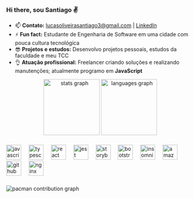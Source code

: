 ### Hi there, sou Santiago ✌


- 📫 **Contato:** lucasoliveirasantiago3@gmail.com | [LinkedIn](https://www.linkedin.com/in/lucas-oliveira-santiago-343422238/)  
- ⚡ **Fun fact:** Estudante de Engenharia de Software em uma cidade com pouca cultura tecnológica  
- 😎 **Projetos e estudos:** Desenvolvo projetos pessoais, estudos da faculdade e meu TCC  
- 👌 **Atuação profissional:** Freelancer criando soluções e realizando manutenções; atualmente programo em **JavaScript**

<div align="center">
  <img src="https://github-readme-stats.vercel.app/api?username=LucaSantiag0&hide_title=false&hide_rank=false&show_icons=true&include_all_commits=true&count_private=true&disable_animations=false&theme=dracula&locale=en&hide_border=false&order=1" height="150" alt="stats graph"  />
  <img src="https://github-readme-stats.vercel.app/api/top-langs?username=LucaSantiag0&locale=en&hide_title=false&layout=compact&card_width=320&langs_count=5&theme=dracula&hide_border=false&order=2" height="150" alt="languages graph"  />
</div>

###

<div align="left">
  <img src="https://cdn.jsdelivr.net/gh/devicons/devicon/icons/javascript/javascript-original.svg" height="40" alt="javascript logo"  />
  <img width="12" />
  <img src="https://cdn.jsdelivr.net/gh/devicons/devicon/icons/typescript/typescript-original.svg" height="40" alt="typescript logo"  />
  <img width="12" />
  <img src="https://cdn.jsdelivr.net/gh/devicons/devicon/icons/react/react-original.svg" height="40" alt="react logo"  />
  <img width="12" />
  <img src="https://cdn.jsdelivr.net/gh/devicons/devicon/icons/jest/jest-plain.svg" height="40" alt="jest logo"  />
  <img width="12" />
  <img src="https://cdn.jsdelivr.net/gh/devicons/devicon/icons/storybook/storybook-original.svg" height="40" alt="storybook logo"  />
  <img width="12" />
  <img src="https://cdn.jsdelivr.net/gh/devicons/devicon/icons/bootstrap/bootstrap-original.svg" height="40" alt="bootstrap logo"  />
  <img width="12" />
  <img src="https://cdn.jsdelivr.net/gh/devicons/devicon/icons/insomnia/insomnia-original.svg" height="40" alt="insomnia logo"  />
  <img width="12" />
  <img src="https://cdn.jsdelivr.net/gh/devicons/devicon/icons/amazonwebservices/amazonwebservices-line-wordmark.svg" height="40" alt="amazonwebservices logo"  />
  <img width="12" />
  <img src="https://cdn.jsdelivr.net/gh/devicons/devicon/icons/github/github-original.svg" height="40" alt="github logo"  />
  <img width="12" />
  <img src="https://cdn.jsdelivr.net/gh/devicons/devicon/icons/nginx/nginx-original.svg" height="40" alt="nginx logo"  />
</div>

###

<picture>
  <source media="(prefers-color-scheme: dark)" srcset="https://raw.githubusercontent.com/LucaSantiag0/LucaSantiag0/output/pacman-contribution-graph-dark.svg">
  <source media="(prefers-color-scheme: light)" srcset="https://raw.githubusercontent.com/LucaSantiag0/LucaSantiag0/output/pacman-contribution-graph.svg">
  <img alt="pacman contribution graph" src="https://raw.githubusercontent.com/LucaSantiag0/LucaSantiag0/output/pacman-contribution-graph.svg">
</picture>

###
